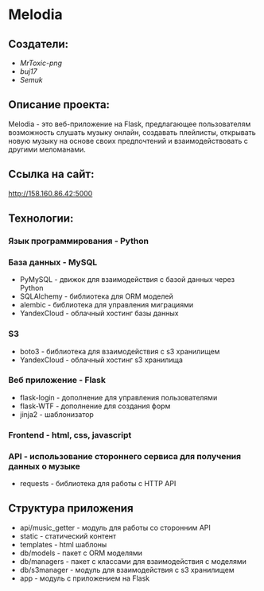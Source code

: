 # Melodia

## Создатели:

* _MrToxic-png_
* _buj17_
* _Semuk_

## Описание проекта:
Melodia - это веб-приложение на Flask, предлагающее пользователям возможность слушать музыку онлайн, создавать плейлисты, открывать новую музыку на основе своих предпочтений и взаимодействовать с другими меломанами.

## Ссылка на сайт:
http://158.160.86.42:5000

## Технологии:
### Язык программирования - Python

### База данных - MySQL
* PyMySQL - движок для взаимодействия с базой данных через Python
* SQLAlchemy - библиотека для ORM моделей
* alembic - библиотека для управления миграциями
* YandexCloud - облачный хостинг базы данных

### S3
* boto3 - библиотека для взаимодействия с s3 хранилищем
* YandexCloud - облачный хостинг s3 хранилища

### Веб приложение - Flask
* flask-login - дополнение для управления пользователями
* flask-WTF - дополнение для создания форм
* jinja2 - шаблонизатор

### Frontend - html, css, javascript

### API - использование стороннего сервиса для получения данных о музыке
* requests - библиотека для работы с HTTP API

## Структура приложения
* api/music_getter - модуль для работы со сторонним API
* static - статический контент
* templates - html шаблоны
* db/models - пакет с ORM моделями
* db/managers - пакет с классами для взаимодействия с моделями
* db/s3manager - модуль для взаимодействия с s3 хранилищем
* app - модуль с приложением на Flask
